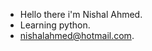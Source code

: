 - Hello there i'm Nishal Ahmed.
- Learning python.
- nishalahmed@hotmail.com.

<!---
nishalahmedpk/nishalahmedpk is a ✨ special ✨ repository because its `README.md` (this file) appears on your GitHub profile.
You can click the Preview link to take a look at your changes.
--->
